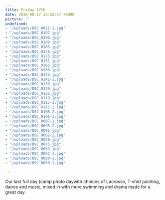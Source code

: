 ```yaml
---
title: Friday 17th
date: 2018-08-17 23:52:57 +0000
picture: ''
undefined:
- "/uploads/DSC_0021-1.jpg"
- "/uploads/DSC_0197.jpg"
- "/uploads/DSC_0196.jpg"
- "/uploads/DSC_0189.jpg"
- "/uploads/DSC_0185.jpg"
- "/uploads/DSC_0178.jpg"
- "/uploads/DSC_0175.jpg"
- "/uploads/DSC_0171.jpg"
- "/uploads/DSC_0165.jpg"
- "/uploads/DSC_0160.jpg"
- "/uploads/DSC_0145.jpg"
- "/uploads/DSC_0141-1.jpg"
- "/uploads/DSC_0138.jpg"
- "/uploads/DSC_0129.jpg"
- "/uploads/DSC_0126.jpg"
- "/uploads/DSC_0119.jpg"
- "/uploads/DSC_0115-1.jpg"
- "/uploads/DSC_0111-1.jpg"
- "/uploads/DSC_0108-2.jpg"
- "/uploads/DSC_0101-1.jpg"
- "/uploads/DSC_0097-1.jpg"
- "/uploads/DSC_0095-2.jpg"
- "/uploads/DSC_0091.jpg"
- "/uploads/DSC_0082-2.jpg"
- "/uploads/DSC_0078.jpg"
- "/uploads/DSC_0075.jpg"
- "/uploads/DSC_0063.jpg"
- "/uploads/DSC_0062-1.jpg"
- "/uploads/DSC_0060-1.jpg"
- "/uploads/DSC_0058-1.jpg"

---
```

Our last full day (camp photo daywith choices of Lacrosse, T-shirt painting, dance and music, mixed in with more swimming and drama made for a great day.